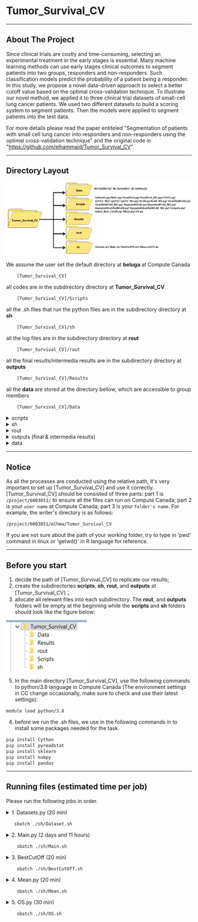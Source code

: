 # Tumor_Survival_CV
---
## About The Project

Since clinical trials are costly and time-consuming, selecting an experimental treatment in the early stages is essential. Many machine learning methods can use early stages clinical outcomes to segment patients into two groups, responders and non-responders. Such classification models predict the probability of a patient being a responder. In this study, we propose a novel data-driven approach to select a better cutoff value based on the optimal cross-validation technique.
To illustrate our novel method, we applied it to three clinical trial datasets of small-cell lung cancer patients. We used two different datasets to build a scoring system to segment patients. Then the models were applied to segment patients into the test data. 

For more details please read the paper entiteled "Segmentation of patients with small cell lung cancer into responders and non-responders using the optimal cross-validation technique" and the original code in "https://github.com/elhammajd/Tumor_Survival_CV".

---
## Directory Layout
![image](image0.png)

We assume the user set the default directory at **beluga** at Compute Canada
~~~
    [Tumor_Survival_CV]  
~~~
all codes are in the subdirectory directory at **Tumor_Survival_CV**
~~~
    [Tumor_Survival_CV]/Scripts 
~~~
all the .sh files that run the python files are in the subdirectory directory at **sh** 
~~~
    [Tumor_Survival_CV]/sh  
~~~
all the log files are in the subdirectory directory at **rout** 
~~~
    [Tumor_Survival_CV]/rout  
~~~
all the final results/intermedia results are in the subdirectory directory at **outputs**
~~~
    [Tumor_Survival_CV]/Results  
~~~
all the **data**  are stored at the directory bellow, which are accessible to group members
~~~
    [Tumor_Survival_CV]/Data 
~~~

<details><summary>scripts</summary>

    ├── scripts  
    │ 	 ├── Datasets.py	                 # Making dataframes for building the predcitive models
    │ 	 ├── Main_M1.py 		         # Main code calling the functions of predictive models outputs for the novel method
    │ 	 ├── Main_M2.py 		         # Main code calling the functions of predictive models outputs for the standard method
    │ 	 ├── HouldOut.py	                 # Building predictive method by using HoldOut CV 
    │ 	 ├── LOOCV.py			         # Building predictive method by using LOOCV CV   
    │ 	 ├── LpOCV.py			         # Building predictive method by using LpOCV CV   
    │ 	 ├── KFold.py			         # Building predictive method by KFold CV 
    │ 	 ├── StratifiedKFold.py		         # Building predictive method by using StratifiedKFold CV 
    │ 	 ├── RepeatedKFold.py		         # Building predictive method by using RepeatedKFold CV  
    │ 	 ├── RepeatedStratifiedKFold.py		 # Building predictive method by using RepeatedStratifiedKFold CV 
    │ 	 ├── BestCutoff_M1.py		         # Selecting the best predictive models along with their best cut offs
    │ 	 ├── Mean.py		                 # Calculating the mean of coefficient of features from selected predictive models
    │ 	 ├── Outputs_M1.py	         	 # Saving the results of predictive models in csv files for the novel method
    │ 	 ├── Outputs_M2.py		         #  Saving the results of predictive models in csv files for the standard method
    │ 	 ├── OS_M1.py		                 # Computing Kaplan-Meier, CPH, and AFT according to the novel method	
    │ 	 └── OS_M2.py			         # Computing Kaplan-Meier, CPH, and AFT according to the standard method					
</details>
<details><summary>sh</summary>
    
    ├── sh  
    │ 	 ├── Dataset.sh		# sh.file to run Datasets.py
    │ 	 ├── Main.sh		# sh.file to run Main.py, HoldOut.py, HoldOut_M2, and ...
    │ 	 ├── BestCutOff.sh	# sh.file to run Select_Best_Cutoff.py
    │ 	 ├── Mean.sh		# sh.file to run Mean.py
    │ 	 └── OS.sh		# sh.file to run OS.py		
		
</details>
<details><summary>rout</summary>
        
    ├── rout  
    │ 	 ├── Dataset.out		# log.file from Dataset.sh
    │ 	 ├── Main.out		# log.file from Main.sh
    │ 	 ├── BestCutOff.out	# log.file from BestCutOff.sh
    │ 	 ├── Mean.out		# log.file from Mean.sh
    │ 	 └── OS.out		# log.file from OS.sh; **Summary of CPH and AFT model for the novel and the standar model can be found in OS.out**	
	
</details>
<details><summary>outputs (final & intermedia results)</summary>

    ├──  intermedia result
    │ 	 ├── M1_Coefs_NCT02499770.csv	        # Coefficient of each feature for each predictive model on NCT02499770 in the novel model
    │ 	 ├── M1_Coefs_NCT02514447.csv	        # Coefficient of each feature for each predictive model on NCT02514447 in the novel model
    │ 	 ├── M1_Coefs_NCT03041311.csv	        # Coefficient of each feature for each predictive model on NCT03041311 in the novel model
    │ 	 ├── M2_Coefs_NCT02499770.csv	        # Coefficient of each feature for each predictive model on NCT02499770 in the standard model
    │ 	 ├── M2_Coefs_NCT02514447.csv	        # Coefficient of each feature for each predictive model on NCT02514447 in the standard model
    │ 	 ├── M2_Coefs_NCT03041311.csv	        # Coefficient of each feature for each predictive model on NCT03041311 in the standard model
    │ 	 ├── Best_Cutoff_NCT02499770.csv	# Best cut offs of predictive models for NCT02499770 in the novel model
    │ 	 ├── Best_Cutoff_NCT02514447.csv	# Best cut offs of predictive models for NCT02514447 in the novel model
    │ 	 ├── Best_Cutoff_NCT03041311.csv	# Best cut offs of predictive models for NCT03041311 in the novel model
    ├──  final result     
    │ 	 ├── M1_Performance_NCT02499770.csv	# Performance of predictive models for NCT02499770 in the novel model
    │ 	 ├── M1_Performance_NCT02514447.csv	# Performance of predictive models for NCT02514447 in the novel model
    │ 	 ├── M1_Performance_NCT03041311.csv	# Performance of predictive models for NCT03041311 in the novel model
    │ 	 ├── M2_Performance_NCT02499770.csv	# Performance of predictive models for NCT02499770 in the standard model
    │ 	 ├── M2_Performance_NCT02514447.csv	# Performance of predictive models for NCT02514447 in the standard model
    │ 	 ├── M2_Performance_NCT03041311.csv	# Performance of predictive models for NCT03041311 in the standard model
    │ 	 ├── M1_Probability_NCT02499770.csv	# Probability of predictive models for NCT02499770 in the novel model
    │ 	 ├── M1_Probability_NCT02514447.csv     # Probability of predictive models for NCT02514447 in the novel model
    │ 	 ├── M1_Probability_NCT03041311.csv	# Probability of predictive models for NCT03041311 in the novel model
    │ 	 ├── M2_Probability_NCT02499770.csv	# Probability of predictive models for NCT02499770 in the standard model
    │ 	 ├── M2_Probability_NCT02514447.csv	# Probability of predictive models for NCT02514447 in the standard model
    │ 	 ├── M2_Probability_NCT03041311.csv	# Probability of predictive models for NCT03041311 in the standard model
    │ 	 ├── M1_Pearson_residuals_NCT02499770.csv	# Pearson residuals of predictive models for NCT02499770 in the novel model
    │ 	 ├── M1_Pearson_residuals_NCT02514447.csv	# Pearson residuals of predictive models for NCT02514447 in the novel model
    │ 	 ├── M1_Pearson_residuals_NCT03041311.csv	# Pearson residuals of predictive models for NCT03041311 in the novel model
    │ 	 ├── M2_Pearson_residuals_NCT02499770.csv	# Pearson residuals of running predictive models for NCT02499770 in the standard model
    │ 	 ├── M2_Pearson_residuals_NCT02514447.csv	# Pearson residuals of running predictive models for NCT02514447 in the standard model
    │ 	 ├── M2_Pearson_residuals_NCT03041311.csv	# Pearson residuals of running predictive models for NCT03041311 in the standard model
    │ 	 ├── M1_OS_Bestcut_NCT03041311.csv	# Kaplan Meier for NCT03041311 in the novel model
    │ 	 ├── M1_OS_Bestcut_NCT02499770.csv	# Kaplan Meier for NCT02499770 in the novel model
    │ 	 ├── M1_OS_Bestcut_NCT02514447.csv	# Kaplan Meier for NCT02514447 in the novel model
    │ 	 ├── M2_OS_Bestcut_NCT03041311.csv	# Kaplan Meier for NCT03041311 in the standard model
    │ 	 ├── M2_OS_Bestcut_NCT02499770.csv	# Kaplan Meier for NCT02499770 in the standard model
    │ 	 ├── M2_OS_Bestcut_NCT02514447.csv	# Kaplan Meier for NCT02514447 in the standard model
    │ 	 ├── M1_WeibullAFT_NCT02499770.csv	# AFT model for NCT02499770 in the novel model
    │ 	 ├── M1_WeibullAFT_NCT02514447.csv	# AFT model for NCT02514447 in the novel model
    │ 	 ├── M1_WeibullAFT_NCT03041311.csv	# AFT model for NCT03041311 in the novel model
    │ 	 ├── M2_WeibullAFT_NCT02499770.csv	# AFT model for NCT02499770 in the standard model
    │ 	 ├── M2_WeibullAFT_NCT02514447.csv	# AFT model for NCT02514447 in the standard model
    │ 	 └── M2_WeibullAFT_NCT03041311.csv	# AFT model for NCT03041311 in the standard model
    
</details>
<details><summary>data</summary>
	    
    ├── data
    │ 	 ├── NCT02499770	# Small Cell Lung Cancer dataset, downloaded from https://data.projectdatasphere.org/projectdatasphere/html/access
    │ 	 ├── NCT02514447	# Small Cell Lung Cancer dataset, downloaded from https://data.projectdatasphere.org/projectdatasphere/html/access
    │ 	 └── NCT03041311	# Small Cell Lung Cancer dataset, downloaded from https://data.projectdatasphere.org/projectdatasphere/html/access
 
</details>

---
## Notice

As all the processes are conducted using the relative path, it's very important to set up [Tumor_Survival_CV] and use it correctly. 
[Tumor_Survival_CV] should be consisted of three parts: part 1 is ```/project/6003851/``` to ensure all the files can run on Compute Canada; part 2 is your ```user name``` at Compute Canada; part 3 is your ```folder's name```. For example, the writer's directory is as follows:

~~~
/project/6003851/elhma/Tumor_Survival_CV
~~~

If you are not sure about the path of your working folder, try to type in 'pwd' command in linux or 'getwd()' in R language for reference. 

---
## Before you start
1. decide the path of [Tumor_Survival_CV] to replicate our results;
2. create the subdirectories **scripts**, **sh**, **rout**, and **outputs** at [Tumor_Survival_CV]；
3. allocate all relevant files into each subdirectory. The **rout**, and **outputs** folders will be empty at the beginning while the **scripts** and **sh** folders should look like the figure below:

![image](image1.png)

5. In the main directory [Tumor_Survival_CV], use the following commands to python/3.8  language in Compute Canada (The environment settings in CC change occasionally, make sure to check and use their latest settings):
~~~
module load python/3.8
~~~
4. before we run the .sh files, we use in the following commands in to install some packages needed for the task
~~~
pip install Cython
pip install pyreadstat
pip install sklearn
pip install numpy
pip install pandas
~~~

---

## Running files (estimated time per job)

Please run the following jobs in order.


<details><summary>1. Datasets.py (20 min)</summary>

- reading dataset downloaded from https://data.projectdatasphere.org/projectdatasphere/html/access;

- building a dataframe of baseline characteristics of patients;

- building a dataframe of PCA of the dynamic tumor size for the early four visits;
	
- building a dataframe of Overall Survival;

- building a dataframe of Best Overall Response;

- building a merged dataframe from all features;	

 </details>
 
 ~~~
    sbatch ./sh/Dataset.sh
~~~


<details><summary>2. Main.py (2 days and 11 hours)</summary>

- running the seven CV techniques and Nested CV techniques using the merged dataframe reached from Dataset.sh;
	
- saving all results in csv files by running Output.py;

</details>

~~~
    sbatch ./sh/Main.sh
~~~


<details><summary>3. BestCutOff (20 min)</summary>

- reading the predcition outputs of models reached by running Main.sh;

- detecting the best predcitive models and their best cut offs;


</details>

~~~
    sbatch ./sh/BestCutOff.sh
~~~

<details><summary>4. Mean.py (20 min)</summary>

- reading the Main.sh and BestCutOff.sh outputs;

- calculating the mean of coefficients of each feature reached from selected predictive models;


</details>

~~~
    sbatch ./sh/Mean.sh
~~~

<details><summary>5. OS.py (30 min)</summary>

- reading the outputs from running Mean.sh and Main.sh;

- computing Kaplan-Meier Curve for each dataset;


</details>

~~~
    sbatch ./sh/OS.sh
~~~






